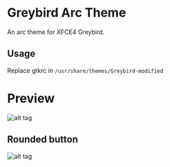 # Greybird Arc Theme
An arc theme for XFCE4 Greybird.

## Usage
Replace gtkrc in `/usr/share/themes/Greybird-modified`

# Preview


![alt tag](https://raw.githubusercontent.com/lotusirous/Greybird-arc-themes/master/Screenshot_2016-11-02_01-14-23.png)

## Rounded button
![alt tag](https://raw.githubusercontent.com/lotusirous/Greybird-arc-themes/master/Screenshot_2016-11-02_01-15-43.png)
